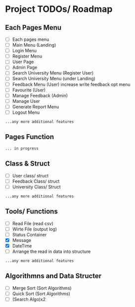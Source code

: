 # Project TODOs/ Roadmap

## Each Pages Menu
- [ ] Each pages menu 
- [ ] Main Menu (Landing)
- [ ] Login Menu
- [ ] Register Menu
- [ ] User Page 
- [ ] Admin Page
- [ ] Search University Menu (Register User)
- [ ] Search University Menu (under Landing)
- [ ] Feedback Menu (User) increase write feedback opt menu
- [ ] Favourite (User)
- [ ] Manage Feedback (Admin)
- [ ] Manage User
- [ ] Generate Report Menu
- [ ] Logout Menu

`...any more additional features`

## Pages Function

`... in progress`

## Class & Struct
- [ ] User class/ struct
- [ ] Feedback Class/ struct
- [ ] University Class/ Struct

`...any more additional features`

## Tools/ Functions
- [ ] Read File (read csv)
- [ ] Wirte File (output log)
- [ ] Status Container
- [x] Message 
- [x] DateTime
- [ ] Arrange the read in data into structure

`...any more additional features`

## Algorithmns and Data Structer
- [ ] Merge Sort (Sort Algorithms)
- [ ] Quick Sort (Sort Algorithms)
- [ ] (Search Algo)x2
